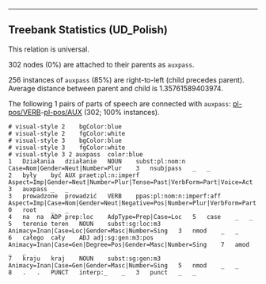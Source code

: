 

--------------------------------------------------------------------------------

## Treebank Statistics (UD_Polish)

This relation is universal.

302 nodes (0%) are attached to their parents as `auxpass`.

256 instances of `auxpass` (85%) are right-to-left (child precedes parent).
Average distance between parent and child is 1.35761589403974.

The following 1 pairs of parts of speech are connected with `auxpass`: [pl-pos/VERB]()-[pl-pos/AUX]() (302; 100% instances).


~~~ conllu
# visual-style 2	bgColor:blue
# visual-style 2	fgColor:white
# visual-style 3	bgColor:blue
# visual-style 3	fgColor:white
# visual-style 3 2 auxpass	color:blue
1	Działania	działanie	NOUN	subst:pl:nom:n	Case=Nom|Gender=Neut|Number=Plur	3	nsubjpass	_	_
2	były	być	AUX	praet:pl:n:imperf	Aspect=Imp|Gender=Neut|Number=Plur|Tense=Past|VerbForm=Part|Voice=Act	3	auxpass	_	_
3	prowadzone	prowadzić	VERB	ppas:pl:nom:n:imperf:aff	Aspect=Imp|Case=Nom|Gender=Neut|Negative=Pos|Number=Plur|VerbForm=Part|Voice=Pass	0	root	_	_
4	na	na	ADP	prep:loc	AdpType=Prep|Case=Loc	5	case	_	_
5	terenie	teren	NOUN	subst:sg:loc:m3	Animacy=Inan|Case=Loc|Gender=Masc|Number=Sing	3	nmod	_	_
6	całego	cały	ADJ	adj:sg:gen:m3:pos	Animacy=Inan|Case=Gen|Degree=Pos|Gender=Masc|Number=Sing	7	amod	_	_
7	kraju	kraj	NOUN	subst:sg:gen:m3	Animacy=Inan|Case=Gen|Gender=Masc|Number=Sing	5	nmod	_	_
8	.	.	PUNCT	interp:_	_	3	punct	_	_

~~~


